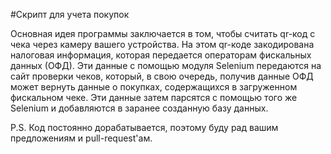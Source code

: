 #Скрипт для учета покупок

Основная идея программы заключается в том, чтобы считать qr-код с чека через камеру вашего устройства. 
На этом qr-коде закодирована налоговая информация, которая передается операторам фискальных данных (ОФД).
Эти данные с помощью модуля Selenium передаются на сайт проверки чеков, который, в свою очередь, получив данные ОФД может вернуть данные о покупках, содержащихся в загруженном фискальном чеке.
Эти данные затем парсятся с помощью того же Selenium и добавляются в заранее созданную базу данных.

P.S. Код постоянно дорабатывается, поэтому буду рад вашим предложениям и pull-request'ам.
